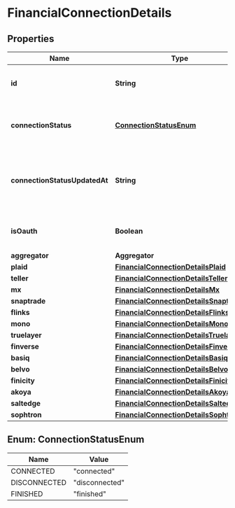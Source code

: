 

# FinancialConnectionDetails


## Properties

| Name | Type | Description | Notes |
|------------ | ------------- | ------------- | -------------|
|**id** | **String** | The fuse financial connection id. |  |
|**connectionStatus** | [**ConnectionStatusEnum**](#ConnectionStatusEnum) | Connection status of the current financial connection |  |
|**connectionStatusUpdatedAt** | **String** | Last time the connection status was updated in ISO-8601 format. |  |
|**isOauth** | **Boolean** | Whether this is an oauth connection |  |
|**aggregator** | **Aggregator** |  |  |
|**plaid** | [**FinancialConnectionDetailsPlaid**](FinancialConnectionDetailsPlaid.md) |  |  [optional] |
|**teller** | [**FinancialConnectionDetailsTeller**](FinancialConnectionDetailsTeller.md) |  |  [optional] |
|**mx** | [**FinancialConnectionDetailsMx**](FinancialConnectionDetailsMx.md) |  |  [optional] |
|**snaptrade** | [**FinancialConnectionDetailsSnaptrade**](FinancialConnectionDetailsSnaptrade.md) |  |  [optional] |
|**flinks** | [**FinancialConnectionDetailsFlinks**](FinancialConnectionDetailsFlinks.md) |  |  [optional] |
|**mono** | [**FinancialConnectionDetailsMono**](FinancialConnectionDetailsMono.md) |  |  [optional] |
|**truelayer** | [**FinancialConnectionDetailsTruelayer**](FinancialConnectionDetailsTruelayer.md) |  |  [optional] |
|**finverse** | [**FinancialConnectionDetailsFinverse**](FinancialConnectionDetailsFinverse.md) |  |  [optional] |
|**basiq** | [**FinancialConnectionDetailsBasiq**](FinancialConnectionDetailsBasiq.md) |  |  [optional] |
|**belvo** | [**FinancialConnectionDetailsBelvo**](FinancialConnectionDetailsBelvo.md) |  |  [optional] |
|**finicity** | [**FinancialConnectionDetailsFinicity**](FinancialConnectionDetailsFinicity.md) |  |  [optional] |
|**akoya** | [**FinancialConnectionDetailsAkoya**](FinancialConnectionDetailsAkoya.md) |  |  [optional] |
|**saltedge** | [**FinancialConnectionDetailsSaltedge**](FinancialConnectionDetailsSaltedge.md) |  |  [optional] |
|**sophtron** | [**FinancialConnectionDetailsSophtron**](FinancialConnectionDetailsSophtron.md) |  |  [optional] |



## Enum: ConnectionStatusEnum

| Name | Value |
|---- | -----|
| CONNECTED | &quot;connected&quot; |
| DISCONNECTED | &quot;disconnected&quot; |
| FINISHED | &quot;finished&quot; |



